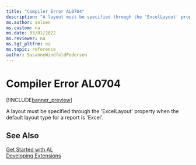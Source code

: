 ```yaml
---
title: "Compiler Error AL0704"
description: "A layout must be specified through the 'ExcelLayout' property when the default layout type for a report is 'Excel'."
ms.author: solsen
ms.custom: na
ms.date: 03/01/2022
ms.reviewer: na
ms.tgt_pltfrm: na
ms.topic: reference
author: SusanneWindfeldPedersen
---
```

[//]: # (START>DO_NOT_EDIT)
[//]: # (IMPORTANT:Do not edit any of the content between here and the END>DO_NOT_EDIT.)
[//]: # (Any modifications should be made in the .xml files in the ModernDev repo.)
# Compiler Error AL0704

[!INCLUDE[banner_preview](../includes/banner_preview.md)]

A layout must be specified through the 'ExcelLayout' property when the default layout type for a report is 'Excel'.

[//]: # (IMPORTANT: END>DO_NOT_EDIT)
## See Also  
[Get Started with AL](../devenv-get-started.md)  
[Developing Extensions](../devenv-dev-overview.md)  